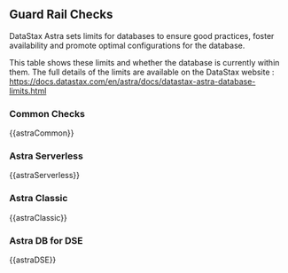 ## Guard Rail Checks

DataStax Astra sets limits for databases to ensure good practices, foster availability and promote optimal configurations for the database.

This table shows these limits and whether the database is currently within them. The full details of the limits are available on the DataStax website : https://docs.datastax.com/en/astra/docs/datastax-astra-database-limits.html

### Common Checks

{{astraCommon}}

### Astra Serverless

{{astraServerless}}

### Astra Classic

{{astraClassic}}

### Astra DB for DSE

{{astraDSE}}